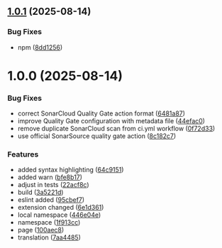 ## [1.0.1](https://github.com/HectorIFC/hc-lisp/compare/v1.0.0...v1.0.1) (2025-08-14)


### Bug Fixes

* npm ([8dd1256](https://github.com/HectorIFC/hc-lisp/commit/8dd12569462dfca59e18954683f959bb54f23de3))

# 1.0.0 (2025-08-14)


### Bug Fixes

* correct SonarCloud Quality Gate action format ([6481a87](https://github.com/HectorIFC/hc-lisp/commit/6481a87449970c5ce175f71546a65bf483ea500c))
* improve Quality Gate configuration with metadata file ([44efac0](https://github.com/HectorIFC/hc-lisp/commit/44efac0f70c965b8ee529e442fdc477506a1269d))
* remove duplicate SonarCloud scan from ci.yml workflow ([0f72d33](https://github.com/HectorIFC/hc-lisp/commit/0f72d331c8abdd4ffe9f15216d0839d542a8bb5b))
* use official SonarSource quality gate action ([8c182c7](https://github.com/HectorIFC/hc-lisp/commit/8c182c72e40416581987eba78beb7dab2e239fc7))


### Features

* added syntax highlighting ([64c9151](https://github.com/HectorIFC/hc-lisp/commit/64c9151e2b696a850539571d8430ba653bf1fe23))
* added warn ([bfe8b17](https://github.com/HectorIFC/hc-lisp/commit/bfe8b1713befc632a384fb38c5282b418626df8f))
* adjust in tests ([22acf8c](https://github.com/HectorIFC/hc-lisp/commit/22acf8ce070edb983ac2b47cd49481a7d58ae193))
* build ([3a5221d](https://github.com/HectorIFC/hc-lisp/commit/3a5221d6f97b1983f20c46e0fd221308a2aabf9b))
* eslint added ([95cbef7](https://github.com/HectorIFC/hc-lisp/commit/95cbef717eeb7ab4c8ac19046d497d3fae668bb4))
* extension changed ([6e1d361](https://github.com/HectorIFC/hc-lisp/commit/6e1d36110fe784b1b8fb740aad43780aaae9d6a7))
* local namespace ([446e04e](https://github.com/HectorIFC/hc-lisp/commit/446e04e6e5861ba9f484ec7b6627e50894e14780))
* namespace ([1f913cc](https://github.com/HectorIFC/hc-lisp/commit/1f913ccb0c87a789252efaaab55170818a7665e4))
* page ([100aec8](https://github.com/HectorIFC/hc-lisp/commit/100aec86d9e2f816b81ec347bf52d2371bfc9d39))
* translation ([7aa4485](https://github.com/HectorIFC/hc-lisp/commit/7aa448520c8f4de1335389fd9ad6f98fd498d34a))
